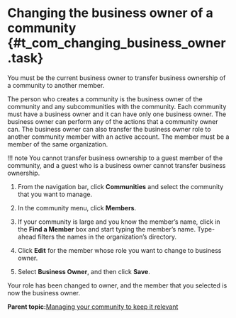# Changing the business owner of a community {#t_com_changing_business_owner .task}

You must be the current business owner to transfer business ownership of a community to another member.

The person who creates a community is the business owner of the community and any subcommunities with the community. Each community must have a business owner and it can have only one business owner. The business owner can perform any of the actions that a community owner can. The business owner can also transfer the business owner role to another community member with an active account. The member must be a member of the same organization.

!!! note
    You cannot transfer business ownership to a guest member of the community, and a guest who is a business owner cannot transfer business ownership.

1.  From the navigation bar, click **Communities** and select the community that you want to manage.

2.  In the community menu, click **Members**.

3.  If your community is large and you know the member’s name, click in the **Find a Member** box and start typing the member’s name. Type-ahead filters the names in the organization’s directory.

4.  Click **Edit** for the member whose role you want to change to business owner.

5.  Select **Business Owner**, and then click **Save**.


Your role has been changed to owner, and the member that you selected is now the business owner.

**Parent topic:**[Managing your community to keep it relevant](../communities/c_com_manage_communities.md)

